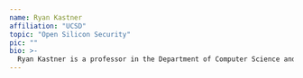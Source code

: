 ```yaml
---
name: Ryan Kastner
affiliation: "UCSD"
topic: "Open Silicon Security"
pic: ""
bio: >-
  Ryan Kastner is a professor in the Department of Computer Science and Engineering at UC San Diego. He received a Ph.D. in Computer Science at UCLA, a Master’s degree (MS) in engineering, and Bachelor’s degrees (BS) in Electrical Engineering and Computer Engineering, all from Northwestern University. He leads the Kastner Research Group whose current research interests fall into three areas: hardware acceleration, hardware security, and remote sensing. He is the co-director of the Wireless Embedded Systems Master of Advanced Studies Program. He also co-directs the Engineers for Exploration Program.
---
```


